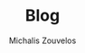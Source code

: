 ---
author: Michalis Zouvelos
description: "Blog about data science, data engineering, analytics and machine learning"
cascade:
  author: Michalis Zouvelos
  show_author_byline: false
  show_comments: true
  show_post_date: true
layout: list
show_author_byline: false
show_post_date: true
show_post_thumbnail: true
title: Blog
images:
- featured.png
---